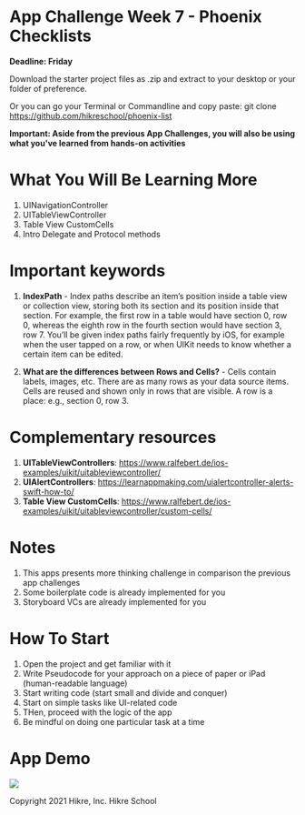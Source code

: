 # App Challenge Week 7 - Phoenix Checklists
**Deadline: Friday**

Download the starter project files as .zip and extract to your desktop or your folder of preference.

Or you can go your Terminal or Commandline and copy paste: git clone https://github.com/hikreschool/phoenix-list

**Important: Aside from the previous App Challenges, you will also be using what you've learned from hands-on activities**

# What You Will Be Learning More
1. UINavigationController
2. UITableViewController
3. Table View CustomCells
4. Intro Delegate and Protocol methods

# Important keywords
1. **IndexPath** - Index paths describe an item’s position inside a table view or collection view, storing both its section and its position inside that section. For example, the first row in a table would have section 0, row 0, whereas the eighth row in the fourth section would have section 3, row 7. You’ll be given index paths fairly frequently by iOS, for example when the user tapped on a row, or when UIKit needs to know whether a certain item can be edited.

2. **What are the differences between Rows and Cells?** - Cells contain labels, images, etc. There are as many rows as your data source items. Cells are reused and shown only in rows that are visible. A row is a place: e.g., section 0, row 3.

# Complementary resources
1. **UITableViewControllers**: https://www.ralfebert.de/ios-examples/uikit/uitableviewcontroller/
2. **UIAlertControllers**: https://learnappmaking.com/uialertcontroller-alerts-swift-how-to/
3. **Table View CustomCells**: https://www.ralfebert.de/ios-examples/uikit/uitableviewcontroller/custom-cells/

# Notes
1. This apps presents more thinking challenge in comparison the previous app challenges
2. Some boilerplate code is already implemented for you 
3. Storyboard VCs are already implemented for you

# How To Start
1. Open the project and get familiar with it
2. Write Pseudocode for your approach on a piece of paper or iPad (human-readable language)
3. Start writing code (start small and divide and conquer)
4. Start on simple tasks like UI-related code
5. THen, proceed with the logic of the app
6. Be mindful on doing one particular task at a time


# App Demo
 
 <img src="/demo-app-challenge-4.gif"/>







Copyright 2021 Hikre, Inc. Hikre School
